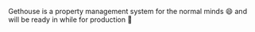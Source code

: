 Gethouse is a property management system for the normal minds 😄 and will be ready in while for production 🚀
